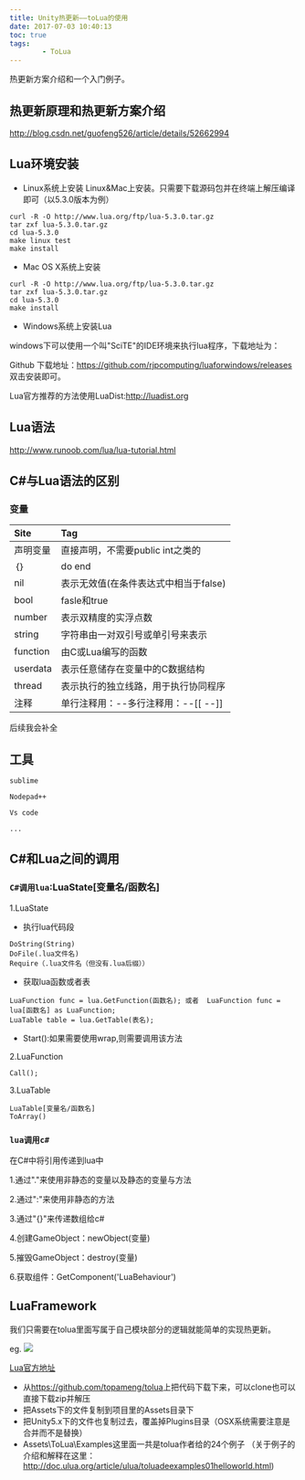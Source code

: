 ```yaml
---
title: Unity热更新——toLua的使用
date: 2017-07-03 10:40:13
toc: true
tags: 
        - ToLua
---
```

热更新方案介绍和一个入门例子。
<!--more-->
## 热更新原理和热更新方案介绍
<http://blog.csdn.net/guofeng526/article/details/52662994>
## Lua环境安装
* Linux系统上安装
Linux&Mac上安装。只需要下载源码包并在终端上解压编译即可（以5.3.0版本为例）

```
curl -R -O http://www.lua.org/ftp/lua-5.3.0.tar.gz
tar zxf lua-5.3.0.tar.gz
cd lua-5.3.0
make linux test
make install
```
* Mac OS X系统上安装
```
curl -R -O http://www.lua.org/ftp/lua-5.3.0.tar.gz
tar zxf lua-5.3.0.tar.gz
cd lua-5.3.0
make install
```
* Windows系统上安装Lua

windows下可以使用一个叫"SciTE"的IDE环境来执行lua程序，下载地址为：

Github 下载地址：<https://github.com/rjpcomputing/luaforwindows/releases>
双击安装即可。

Lua官方推荐的方法使用LuaDist:<http://luadist.org>


## Lua语法
<http://www.runoob.com/lua/lua-tutorial.html>
## C#与Lua语法的区别
### 变量
Site|Tag
:--|:--
声明变量|直接声明，不需要public int之类的
｛｝|do end 
nil|表示无效值(在条件表达式中相当于false)
bool|fasle和true
number|表示双精度的实浮点数
string|字符串由一对双引号或单引号来表示
function|由C或Lua编写的函数
userdata|表示任意储存在变量中的C数据结构
thread|表示执行的独立线路，用于执行协同程序
注释|单行注释用：--多行注释用：--[[  --]]

后续我会补全
## 工具
`sublime`

`Nodepad++`

`Vs code`

`...`

##  C#和Lua之间的调用
### `C#调用lua`:LuaState[变量名/函数名]

1.LuaState
* 执行lua代码段
```
DoString(String)
DoFile(.lua文件名)
Require（.lua文件名（但没有.lua后缀））
```
* 获取lua函数或者表
```
LuaFunction func = lua.GetFunction(函数名); 或者  LuaFunction func = lua[函数名] as LuaFunction;
LuaTable table = lua.GetTable(表名);

```
* Start():如果需要使用wrap,则需要调用该方法

2.LuaFunction
```
Call();
```
3.LuaTable
```
LuaTable[变量名/函数名]
ToArray()
```
### `lua调用c#`
在C#中将引用传递到lua中

1.通过"."来使用非静态的变量以及静态的变量与方法

2.通过":"来使用非静态的方法

3.通过"{}"来传递数组给c#

4.创建GameObject：newObject(变量)

5.摧毁GameObject：destroy(变量) 

6.获取组件：GetComponent('LuaBehaviour')

## LuaFramework
我们只需要在tolua里面写属于自己模块部分的逻辑就能简单的实现热更新。

eg.
![](https://ooo.0o0.ooo/2017/07/03/5959af3a72d72.png)


[Lua官方地址](http://www.ulua.org/)

* 从<https://github.com/topameng/tolua>上把代码下载下来，可以clone也可以直接下载zip并解压
* 把Assets下的文件复制到项目里的Assets目录下
* 把Unity5.x下的文件也复制过去，覆盖掉Plugins目录（OSX系统需要注意是合并而不是替换）
* Assets\ToLua\Examples这里面一共是tolua作者给的24个例子
（关于例子的介绍和解释在这里：<http://doc.ulua.org/article/ulua/toluadeexamples01helloworld.html>)




